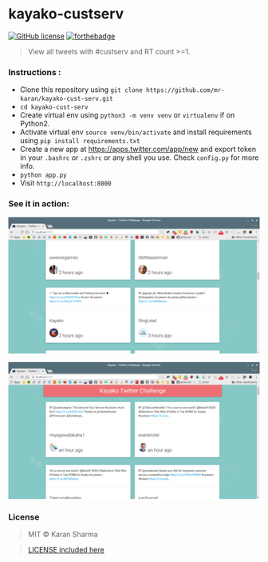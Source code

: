 # kayako-custserv
[![GitHub license](https://img.shields.io/badge/license-MIT-blue.svg)](https://raw.githubusercontent.com/mr-karan/fate/master/LICENSE)
[![forthebadge](http://forthebadge.com/images/badges/built-with-love.svg)](http://forthebadge.com)
> View all tweets with #custserv and RT count >=1.

### Instructions :

- Clone this repository using `git clone https://github.com/mr-karan/kayako-cust-serv.git`
- `cd kayako-cust-serv`
- Create virtual env using `python3 -m venv venv` or `virtualenv` if on Python2.
- Activate virtual env `source venv/bin/activate` and install requirements using `pip install requirements.txt`  
- Create a new app at https://apps.twitter.com/app/new and export token in your `.bashrc` or `.zshrc` or any shell you use. Check `config.py` for more info.
- `python app.py`
- Visit `http://localhost:8000`

### See it in action:
![screen1](screenshots/screen1.png)

![screen2](screenshots/screen2.png)


### License
> MIT © Karan Sharma

> [LICENSE included here](LICENSE)
